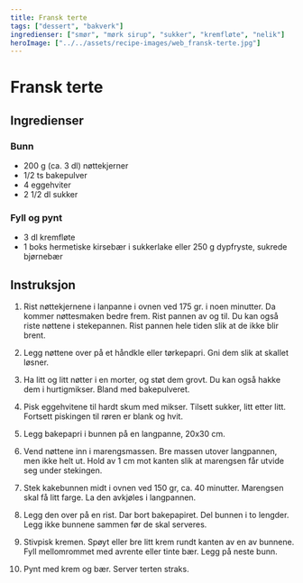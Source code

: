 ```yaml
---
title: Fransk terte
tags: ["dessert", "bakverk"]
ingredienser: ["smør", "mørk sirup", "sukker", "kremfløte", "nelik"]
heroImage: ["../../assets/recipe-images/web_fransk-terte.jpg"]
---
```


# Fransk terte

## Ingredienser

### Bunn

- 200 g (ca. 3 dl) nøttekjerner
- 1/2 ts bakepulver
- 4 eggehviter
- 2 1/2 dl sukker

### Fyll og pynt

- 3 dl kremfløte
- 1 boks hermetiske kirsebær i sukkerlake eller 250 g dypfryste, sukrede bjørnebær

## Instruksjon

1. Rist nøttekjernene i lanpanne i ovnen ved 175 gr. i noen minutter. Da kommer nøttesmaken bedre frem. Rist pannen av og til. Du kan også riste nøttene i stekepannen. Rist pannen hele tiden slik at de ikke blir brent.

2. Legg nøttene over på et håndkle eller tørkepapri. Gni dem slik at skallet løsner.

3. Ha litt og litt nøtter i en morter, og støt dem grovt. Du kan også hakke dem i hurtigmikser. Bland med bakepulveret.

4. Pisk eggehvitene til hardt skum med mikser. Tilsett sukker, litt etter litt. Fortsett piskingen til røren er blank og hvit.

5. Legg bakepapri i bunnen på en langpanne, 20x30 cm.

6. Vend nøttene inn i marengsmassen. Bre massen utover langpannen, men ikke helt ut. Hold av 1 cm mot kanten slik at marengsen får utvide seg under stekingen.

7. Stek kakebunnen midt i ovnen ved 150 gr, ca. 40 minutter. Marengsen skal få litt farge. La den avkjøles i langpannen.

8. Legg den over på en rist. Dar bort bakepapiret. Del bunnen i to lengder. Legg ikke bunnene sammen før de skal serveres.

9. Stivpisk kremen. Spøyt eller bre litt krem rundt kanten av en av bunnene. Fyll mellomrommet med avrente eller tinte bær. Legg på neste bunn.

10. Pynt med krem og bær. Server terten straks.
